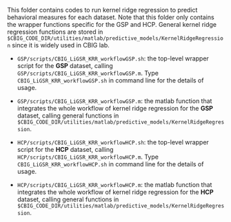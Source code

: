 This folder contains codes to run kernel ridge regression to predict behavioral measures for each dataset. Note that this folder only contains the wrapper functions specific for the GSP and HCP. General kernel ridge regression functions are stored in `$CBIG_CODE_DIR/utilities/matlab/predictive_models/KernelRidgeRegression` since it is widely used in CBIG lab.

- `GSP/scripts/CBIG_LiGSR_KRR_workflowGSP.sh`: the top-level wrapper script for the **GSP** dataset, calling `GSP/scripts/CBIG_LiGSR_KRR_workflowGSP.m`. Type `CBIG_LiGSR_KRR_workflowGSP.sh` in command line for the details of usage.

- `GSP/scripts/CBIG_LiGSR_KRR_workflowGSP.m`: the matlab function that integrates the whole workflow of kernel ridge regression for the **GSP** dataset, calling general functions in `$CBIG_CODE_DIR/utilities/matlab/predictive_models/KernelRidgeRegression`.

- `HCP/scripts/CBIG_LiGSR_KRR_workflowHCP.sh`: the top-level wrapper script for the **HCP** dataset, calling `HCP/scripts/CBIG_LiGSR_KRR_workflowHCP.m`. Type `CBIG_LiGSR_KRR_workflowHCP.sh` in command line for the details of usage.

- `HCP/scripts/CBIG_LiGSR_KRR_workflowHCP.m`: the matlab function that integrates the whole workflow of kernel ridge regression for the **HCP** dataset, calling general functions in `$CBIG_CODE_DIR/utilities/matlab/predictive_models/KernelRidgeRegression`.
